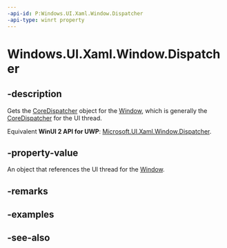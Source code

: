 ```yaml
---
-api-id: P:Windows.UI.Xaml.Window.Dispatcher
-api-type: winrt property
---
```


<!-- Property syntax
public Windows.UI.Core.CoreDispatcher Dispatcher { get; }
-->

# Windows.UI.Xaml.Window.Dispatcher

## -description
Gets the [CoreDispatcher](../windows.ui.core/coredispatcher.md) object for the [Window](window.md), which is generally the [CoreDispatcher](../windows.ui.core/coredispatcher.md) for the UI thread.

Equivalent **WinUI 2 API for UWP**: [Microsoft.UI.Xaml.Window.Dispatcher](/windows/winui/api/microsoft.ui.xaml.window.dispatcher).

## -property-value
An object that references the UI thread for the [Window](window.md).

## -remarks

## -examples

## -see-also
